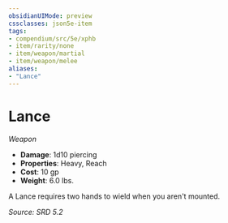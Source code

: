```yaml
---
obsidianUIMode: preview
cssclasses: json5e-item
tags:
- compendium/src/5e/xphb
- item/rarity/none
- item/weapon/martial
- item/weapon/melee
aliases: 
- "Lance"
---
```

# Lance
*Weapon*  

- **Damage**: 1d10 piercing
- **Properties**: Heavy, Reach
- **Cost**: 10 gp
- **Weight**: 6.0 lbs.

A Lance requires two hands to wield when you aren't mounted.

*Source: SRD 5.2*